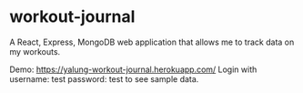 # workout-journal
A React, Express, MongoDB web application that allows me to track data on my workouts.

Demo: https://yalung-workout-journal.herokuapp.com/
Login with username: test password: test to see sample data.
